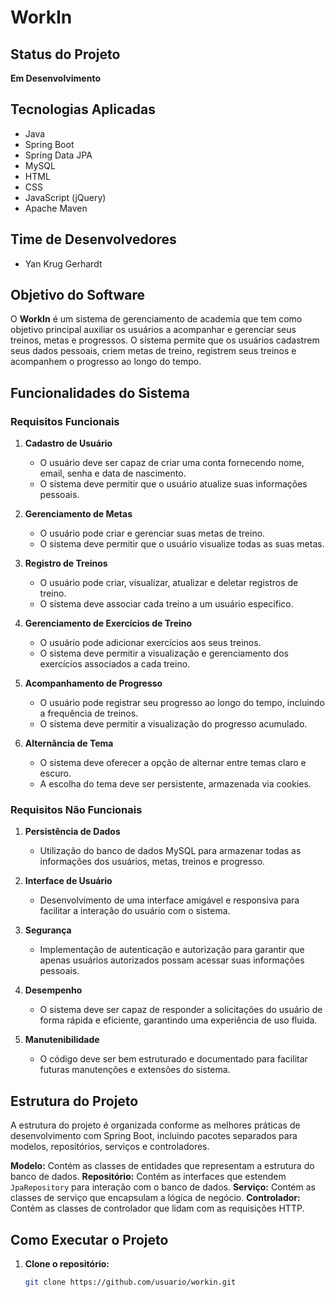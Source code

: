 # WorkIn

## Status do Projeto
**Em Desenvolvimento**

## Tecnologias Aplicadas
- Java
- Spring Boot
- Spring Data JPA
- MySQL
- HTML
- CSS
- JavaScript (jQuery)
- Apache Maven

## Time de Desenvolvedores
- Yan Krug Gerhardt

## Objetivo do Software
O **WorkIn** é um sistema de gerenciamento de academia que tem como objetivo principal auxiliar os usuários a acompanhar e gerenciar seus treinos, metas e progressos. O sistema permite que os usuários cadastrem seus dados pessoais, criem metas de treino, registrem seus treinos e acompanhem o progresso ao longo do tempo.

## Funcionalidades do Sistema
### Requisitos Funcionais
1. **Cadastro de Usuário**
   - O usuário deve ser capaz de criar uma conta fornecendo nome, email, senha e data de nascimento.
   - O sistema deve permitir que o usuário atualize suas informações pessoais.

2. **Gerenciamento de Metas**
   - O usuário pode criar e gerenciar suas metas de treino.
   - O sistema deve permitir que o usuário visualize todas as suas metas.

3. **Registro de Treinos**
   - O usuário pode criar, visualizar, atualizar e deletar registros de treino.
   - O sistema deve associar cada treino a um usuário específico.

4. **Gerenciamento de Exercícios de Treino**
   - O usuário pode adicionar exercícios aos seus treinos.
   - O sistema deve permitir a visualização e gerenciamento dos exercícios associados a cada treino.

5. **Acompanhamento de Progresso**
   - O usuário pode registrar seu progresso ao longo do tempo, incluindo a frequência de treinos.
   - O sistema deve permitir a visualização do progresso acumulado.

6. **Alternância de Tema**
   - O sistema deve oferecer a opção de alternar entre temas claro e escuro.
   - A escolha do tema deve ser persistente, armazenada via cookies.

### Requisitos Não Funcionais
1. **Persistência de Dados**
   - Utilização do banco de dados MySQL para armazenar todas as informações dos usuários, metas, treinos e progresso.

2. **Interface de Usuário**
   - Desenvolvimento de uma interface amigável e responsiva para facilitar a interação do usuário com o sistema.

3. **Segurança**
   - Implementação de autenticação e autorização para garantir que apenas usuários autorizados possam acessar suas informações pessoais.

4. **Desempenho**
   - O sistema deve ser capaz de responder a solicitações do usuário de forma rápida e eficiente, garantindo uma experiência de uso fluida.

5. **Manutenibilidade**
   - O código deve ser bem estruturado e documentado para facilitar futuras manutenções e extensões do sistema.

## Estrutura do Projeto
A estrutura do projeto é organizada conforme as melhores práticas de desenvolvimento com Spring Boot, incluindo pacotes separados para modelos, repositórios, serviços e controladores.

**Modelo:** Contém as classes de entidades que representam a estrutura do banco de dados.
**Repositório:** Contém as interfaces que estendem `JpaRepository` para interação com o banco de dados.
**Serviço:** Contém as classes de serviço que encapsulam a lógica de negócio.
**Controlador:** Contém as classes de controlador que lidam com as requisições HTTP.

## Como Executar o Projeto
1. **Clone o repositório:**
   ```sh
   git clone https://github.com/usuario/workin.git
